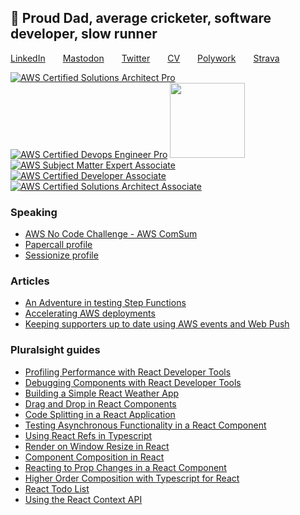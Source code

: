 ## 👋 Proud Dad, average cricketer, software developer, slow runner

[LinkedIn](https://www.linkedin.com/in/chrisdobby/)&emsp;&emsp;[Mastodon](https://hachyderm.io/@chrisdobby)&emsp;&emsp;[Twitter](https://twitter.com/chrisdobby)&emsp;&emsp;[CV](https://cv.chrisdobby.dev)&emsp;&emsp;[Polywork](https://chrisdobby.dev)&emsp;&emsp;[Strava](https://www.strava.com/athletes/chrisdobby)


[![AWS Certified Solutions Architect Pro](https://polywork-production.imgix.net/j5a8wootsgcsauypjzzoldalv3cz?ixlib=rails-4.2.0&w=60&auto=format&dpr=2)](https://www.credly.com/badges/a6313967-3803-4561-a384-6bed7f96f37f/public_url)
[![AWS Certified Devops Engineer Pro](https://images.credly.com/size/120x120/images/bd31ef42-d460-493e-8503-39592aaf0458/image.png)](https://www.credly.com/badges/2619c23d-a69e-4d76-93db-3c57dd74d4e2/public_url)
[<img src="https://images.credly.com/size/120x120/images/53acdae5-d69f-4dda-b650-d02ed7a50dd7/image.png" width="120" height="120" />](https://www.credly.com/badges/f75ffd12-b357-4f54-a8e0-3afd943e368a/public_url)
[![AWS Subject Matter Expert Associate](https://images.credly.com/size/120x120/images/0c9caa8e-af2a-472d-8412-096b8bb8ff6b/image.png)](https://www.credly.com/badges/b3495fe1-d2f6-402a-8193-cdb86b0761e7/public_url)
[![AWS Certified Developer Associate](https://polywork-production.imgix.net/3sj4dg6nfswjlqzhe95zsgad2prp?ixlib=rails-4.2.0&w=60&auto=format&dpr=2)](https://www.credly.com/badges/c02613ec-ae37-4bcd-888b-1815159bc2a4/public_url)
[![AWS Certified Solutions Architect Associate](https://polywork-production.imgix.net/mb5yt0io3edpt0468z521gv08kb4?ixlib=rails-4.2.0&w=60&auto=format&dpr=2)](https://www.credly.com/badges/cbe0dba2-ba5b-4373-a768-25bdfbdd48ea/public_url)

### Speaking
* [AWS No Code Challenge - AWS ComSum](https://www.youtube.com/watch?v=plq0F90zKqI)
* [Papercall profile](https://www.papercall.io/speakers/chrisdobby)
* [Sessionize profile](https://sessionize.com/chrisdobby/)
  
### Articles
* [An Adventure in testing Step Functions](https://medium.com/@chrd/an-adventure-in-testing-step-functions-f26e1246d03d)
* [Accelerating AWS deployments](https://medium.com/@chrd/accelerating-aws-deployments-69faed925bc9)
* [Keeping supporters up to date using AWS events and Web Push](https://chrisdobby.dev/series/aws-events-and-web-push)

### Pluralsight guides
* [Profiling Performance with React Developer Tools](https://www.pluralsight.com/guides/profiling-performance-with-react-developer-tools)
* [Debugging Components with React Developer Tools](https://www.pluralsight.com/guides/debugging-components-with-react-developer-tools)
* [Building a Simple React Weather App](https://app.pluralsight.com/guides/building-a-simple-react-weather-app)
* [Drag and Drop in React Components](https://www.pluralsight.com/guides/drag-and-drop-react-components)
* [Code Splitting in a React Application](https://www.pluralsight.com/guides/code-splitting-in-a-react-application)
* [Testing Asynchronous Functionality in a React Component](https://www.pluralsight.com/guides/testing-asynchronous-functionality-react-component)
* [Using React Refs in Typescript](https://www.pluralsight.com/guides/using-react-refs-typescript)
* [Render on Window Resize in React](https://www.pluralsight.com/guides/render-window-resize-react)
* [Component Composition in React](https://www.pluralsight.com/guides/react-component-composition/)
* [Reacting to Prop Changes in a React Component](https://www.pluralsight.com/guides/prop-changes-in-react-component)
* [Higher Order Composition with Typescript for React](https://www.pluralsight.com/guides/higher-order-composition-typescript-react)
* [React Todo List](https://www.pluralsight.com/guides/react-todo-list-part-1/)
* [Using the React Context API](https://www.pluralsight.com/guides/react-context-api)

<!--
**ChrisDobby/ChrisDobby** is a ✨ _special_ ✨ repository because its `README.md` (this file) appears on your GitHub profile.

Here are some ideas to get you started:

- 🔭 I’m currently working on ...
- 🌱 I’m currently learning ...
- 👯 I’m looking to collaborate on ...
- 🤔 I’m looking for help with ...
- 💬 Ask me about ...
- 📫 How to reach me: ...
- 😄 Pronouns: ...
- ⚡ Fun fact: ...
-->
